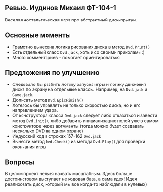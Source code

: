 ## Ревью. Иудинов Михаил ФТ-104-1

Веселая ностальгическая игра про абстрактный диск-прыгун.

## Основные моменты

* Грамотно вынесена логика рисования диска в метод ```Dvd.Print()```
* Есть отдельный класс ```Dvd.jack```, хоть и со своими приколами :)
* Много комментариев - помогает ориентироваться

## Предложения по улучшению

* Следовало бы разбить логику запуска игры и логику движения диска по экрану на отдельные классы. Например, на ```Dvd.jack``` и ```Game.jack```.
* Дописать метод ```Dvd.EpicFinish()```
* Хотелось бы управлять не только скоростью диска, но и его направлением удара.
* От конструктора класса ```Dvd.jack``` следует либо отказаться и завести метод ```Dvd.init()```, либо добавить инициализацию полей уже в самом конструкторе через аргументы (тогда можно будет создавать несколько DVD на одном экране)
* Индусский код в строках 157-162 ```Dvd.jack```
* Вынести метод ```Dvd.Check()``` из метода ```Dvd.Play()``` для проверки окончания игры

## Вопросы

В целом проект нельзя назвать масштабным. Здесь больше достоинстовом выступает не кодовая база, а сама идея! Идея реализовать диск, который мы все когда-то наблюдали в нулевых)
